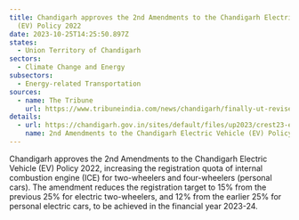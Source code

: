 ```yaml
---
title: Chandigarh approves the 2nd Amendments to the Chandigarh Electric Vehicle
  (EV) Policy 2022
date: 2023-10-25T14:25:50.897Z
states:
  - Union Territory of Chandigarh
sectors:
  - Climate Change and Energy
subsectors:
  - Energy-related Transportation
sources:
  - name: The Tribune
    url: https://www.tribuneindia.com/news/chandigarh/finally-ut-revises-ev-policy-554523
details:
  - url: https://chandigarh.gov.in/sites/default/files/up2023/crest23-ev2amnd-1910.PDF
    name: 2nd Amendments to the Chandigarh Electric Vehicle (EV) Policy, 2022
---
```

Chandigarh approves the 2nd Amendments to the Chandigarh Electric Vehicle (EV) Policy 2022, increasing the registration quota of internal combustion engine (ICE) for two-wheelers and four-wheelers (personal cars). The amendment reduces the registration target to 15% from the previous 25% for electric two-wheelers, and 12% from the earlier 25% for personal electric cars, to be achieved in the financial year 2023-24.
